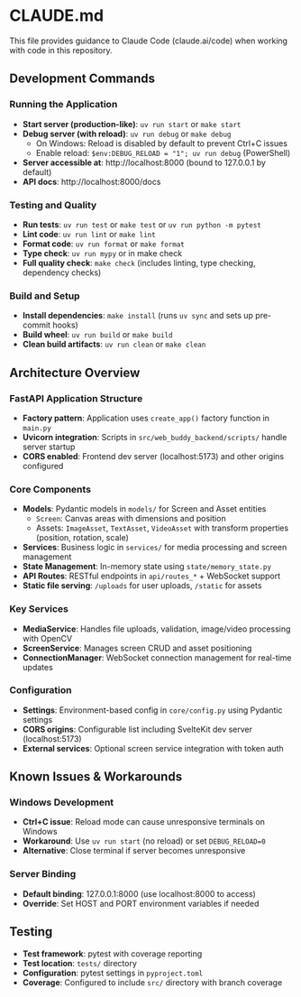 # CLAUDE.md

This file provides guidance to Claude Code (claude.ai/code) when working with code in this repository.

## Development Commands

### Running the Application
- **Start server (production-like)**: `uv run start` or `make start`
- **Debug server (with reload)**: `uv run debug` or `make debug`
  - On Windows: Reload is disabled by default to prevent Ctrl+C issues
  - Enable reload: `$env:DEBUG_RELOAD = "1"; uv run debug` (PowerShell)
- **Server accessible at**: http://localhost:8000 (bound to 127.0.0.1 by default)
- **API docs**: http://localhost:8000/docs

### Testing and Quality
- **Run tests**: `uv run test` or `make test` or `uv run python -m pytest`
- **Lint code**: `uv run lint` or `make lint` 
- **Format code**: `uv run format` or `make format`
- **Type check**: `uv run mypy` or in make check
- **Full quality check**: `make check` (includes linting, type checking, dependency checks)

### Build and Setup
- **Install dependencies**: `make install` (runs `uv sync` and sets up pre-commit hooks)
- **Build wheel**: `uv run build` or `make build`
- **Clean build artifacts**: `uv run clean` or `make clean`

## Architecture Overview

### FastAPI Application Structure
- **Factory pattern**: Application uses `create_app()` factory function in `main.py`
- **Uvicorn integration**: Scripts in `src/web_buddy_backend/scripts/` handle server startup
- **CORS enabled**: Frontend dev server (localhost:5173) and other origins configured

### Core Components
- **Models**: Pydantic models in `models/` for Screen and Asset entities
  - `Screen`: Canvas areas with dimensions and position
  - Assets: `ImageAsset`, `TextAsset`, `VideoAsset` with transform properties (position, rotation, scale)
- **Services**: Business logic in `services/` for media processing and screen management
- **State Management**: In-memory state using `state/memory_state.py`
- **API Routes**: RESTful endpoints in `api/routes_*` + WebSocket support
- **Static file serving**: `/uploads` for user uploads, `/static` for assets

### Key Services
- **MediaService**: Handles file uploads, validation, image/video processing with OpenCV
- **ScreenService**: Manages screen CRUD and asset positioning
- **ConnectionManager**: WebSocket connection management for real-time updates

### Configuration
- **Settings**: Environment-based config in `core/config.py` using Pydantic settings
- **CORS origins**: Configurable list including SvelteKit dev server (localhost:5173)
- **External services**: Optional screen service integration with token auth

## Known Issues & Workarounds

### Windows Development
- **Ctrl+C issue**: Reload mode can cause unresponsive terminals on Windows
- **Workaround**: Use `uv run start` (no reload) or set `DEBUG_RELOAD=0`
- **Alternative**: Close terminal if server becomes unresponsive

### Server Binding
- **Default binding**: 127.0.0.1:8000 (use localhost:8000 to access)
- **Override**: Set HOST and PORT environment variables if needed

## Testing
- **Test framework**: pytest with coverage reporting
- **Test location**: `tests/` directory
- **Configuration**: pytest settings in `pyproject.toml`
- **Coverage**: Configured to include `src/` directory with branch coverage